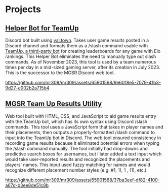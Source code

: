 # Projects
## [Helper Bot for TeamUp](https://www.val.town/v/rayman/mgsrBotEndpoint)
Discord bot built using [val.town](https://www.val.town/v/rayman/mgsrBotEndpoint). Takes user game results posted in a Discord channel and formats them as a /slash command usable with [TeamUp, a third-party bot](https://teamupdiscord.com/) for creating leaderboards for any game with Elo rankings. This Helper Bot eliminates the need to manually type out slash commands.  As of November 2023, this tool is used by a team numerous times per day in a mid-sized gaming server, after its creation in July 2023. This is the successor to the MGSR Discord web tool.

https://github.com/mr309/mr309/assets/65901568/9e6018e5-7079-41b3-9d27-e002b2a715b4

## [MGSR Team Up Results Utility](https://mr309.github.io/MGSR-TeamUp/mgsr/)
Web tool built with HTML, CSS, and JavaScript to aid game results entry with the TeamUp bot, which has its own syntax using Discord /slash commands. This tool uses a JavaScript form that takes in player names and their placements, then outputs a properly-formatted /slash command to input into the TeamUp bot in Discord. The web tool ensured consistency in recording game results because it eliminated potential errors when typing the /slash command manually. The tool initially had drop-downs and predictive search boxes for usernames, but I later added a text input which would take user-reported results and recognized the placements and players' names. This input used fuzzy matching for names and would recognize different placement number styles (e.g. #1, 1), 1 , (1), etc.)

https://github.com/mr309/mr309/assets/65901568/37ba3eef-df82-4100-a67d-b3ee8de51c8b

<!---
mr309/mr309 is a ✨ special ✨ repository because its `README.md` (this file) appears on your GitHub profile.
You can click the Preview link to take a look at your changes.
--->
